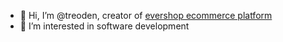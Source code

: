 - 👋 Hi, I’m @treoden, creator of [evershop ecommerce platform](https://github.com/evershopcommerce/evershop)
- 👀 I’m interested in software development

<!---
treoden/treoden is a ✨ special ✨ repository because its `README.md` (this file) appears on your GitHub profile.
You can click the Preview link to take a look at your changes.
--->
